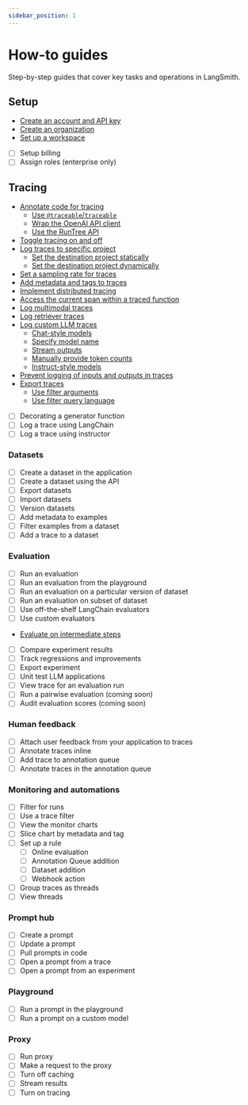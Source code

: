 ```yaml
---
sidebar_position: 1
---
```


# How-to guides

Step-by-step guides that cover key tasks and operations in LangSmith.

## Setup

- [Create an account and API key](./how_to_guides/setup/create_account_api_key)
- [Create an organization](./how_to_guides/setup/create_organization)
- [Set up a workspace](./how_to_guides/setup/set_up_workspace)
- [ ] Setup billing
- [ ] Assign roles (enterprise only)

## Tracing

- [Annotate code for tracing](./how_to_guides/tracing/annotate_code)
  - [Use `@traceable`/`traceable`](./how_to_guides/tracing/annotate_code#use-traceable--traceable)
  - [Wrap the OpenAI API client](./how_to_guides/tracing/annotate_code#wrap-the-openai-client)
  - [Use the RunTree API](./how_to_guides/tracing/annotate_code#use-the-runtree-api)
- [Toggle tracing on and off](./how_to_guides/tracing/toggle_tracing)
- [Log traces to specific project](./how_to_guides/tracing/log_traces_to_project)
  - [Set the destination project statically](./how_to_guides/tracing/log_traces_to_project#set-the-destination-project-statically)
  - [Set the destination project dynamically](./how_to_guides/tracing/log_traces_to_project#set-the-destination-project-dynamically)
- [Set a sampling rate for traces](./how_to_guides/tracing/sample_traces)
- [Add metadata and tags to traces](./how_to_guides/tracing/add_metadata_tags)
- [Implement distributed tracing](./how_to_guides/tracing/distributed_tracing)
- [Access the current span within a traced function](./how_to_guides/tracing/access_current_span)
- [Log multimodal traces](./how_to_guides/tracing/log_multimodal_traces)
- [Log retriever traces](./how_to_guides/tracing/log_retriever_trace)
- [Log custom LLM traces](./how_to_guides/tracing/log_llm_trace)
  - [Chat-style models](./how_to_guides/tracing/log_llm_trace#chat-style-models)
  - [Specify model name](./how_to_guides/tracing/log_llm_trace#specify-model-name)
  - [Stream outputs](./how_to_guides/tracing/log_llm_trace#stream-outputs)
  - [Manually provide token counts](./how_to_guides/tracing/log_llm_trace#manually-provide-token-counts)
  - [Instruct-style models](./how_to_guides/tracing/log_llm_trace#instruct-style-models)
- [Prevent logging of inputs and outputs in traces](./how_to_guides/tracing/mask_inputs_outputs)
- [Export traces](./how_to_guides/tracing/export_traces)
  - [Use filter arguments](./how_to_guides/tracing/export_traces#use-filter-arguments)
  - [Use filter query language](./how_to_guides/tracing/export_traces#use-filter-query-language)

* [ ] Decorating a generator function
* [ ] Log a trace using LangChain
* [ ] Log a trace using instructor

### Datasets

- [ ] Create a dataset in the application
- [ ] Create a dataset using the API
- [ ] Export datasets
- [ ] Import datasets
- [ ] Version datasets
- [ ] Add metadata to examples
- [ ] Filter examples from a dataset
- [ ] Add a trace to a dataset

### Evaluation

- [ ] Run an evaluation
- [ ] Run an evaluation from the playground
- [ ] Run an evaluation on a particular version of dataset
- [ ] Run an evaluation on subset of dataset
- [ ] Use off-the-shelf LangChain evaluators
- [ ] Use custom evaluators
- [Evaluate on intermediate steps](./how_to_guides/evaluation/evaluate_on_intermediate_steps)
- [ ] Compare experiment results
- [ ] Track regressions and improvements
- [ ] Export experiment
- [ ] Unit test LLM applications
- [ ] View trace for an evaluation run
- [ ] Run a pairwise evaluation (coming soon)
- [ ] Audit evaluation scores (coming soon)

### Human feedback

- [ ] Attach user feedback from your application to traces
- [ ] Annotate traces inline
- [ ] Add trace to annotation queue
- [ ] Annotate traces in the annotation queue

### Monitoring and automations

- [ ] Filter for runs
- [ ] Use a trace filter
- [ ] View the monitor charts
- [ ] Slice chart by metadata and tag
- [ ] Set up a rule
  - [ ] Online evaluation
  - [ ] Annotation Queue addition
  - [ ] Dataset addition
  - [ ] Webhook action
- [ ] Group traces as threads
- [ ] View threads

### Prompt hub

- [ ] Create a prompt
- [ ] Update a prompt
- [ ] Pull prompts in code
- [ ] Open a prompt from a trace
- [ ] Open a prompt from an experiment

### Playground

- [ ] Run a prompt in the playground
- [ ] Run a prompt on a custom model

### Proxy

- [ ] Run proxy
- [ ] Make a request to the proxy
- [ ] Turn off caching
- [ ] Stream results
- [ ] Turn on tracing
